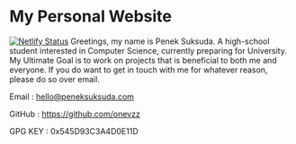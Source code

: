 # My Personal Website

[![Netlify Status](https://api.netlify.com/api/v1/badges/642af43d-7875-4d0e-b817-4ddda1eac6c7/deploy-status)](https://app.netlify.com/sites/onevzz/deploys)
Greetings, my name is Penek Suksuda.
A high-school student interested in Computer Science, currently preparing for University.
My Ultimate Goal is to work on projects that is beneficial to both me and everyone.
If you do want to get in touch with me for whatever reason, please do so over email.

Email : hello@peneksuksuda.com

GitHub : https://github.com/onevzz

GPG KEY : 0x545D93C3A4D0E11D

